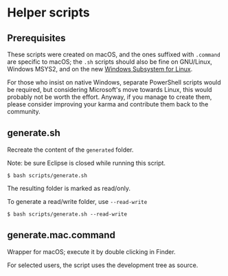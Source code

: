 # Helper scripts

## Prerequisites

These scripts were created on macOS, and the ones suffixed with `.command` are specific to macOS; the `.sh` scripts should also be fine on GNU/Linux, Windows MSYS2, and on the new [Windows Subsystem for Linux](https://msdn.microsoft.com/commandline/wsl/about).

For those who insist on native Windows, separate PowerShell scripts would be required, but considering Microsoft's move towards Linux, this would probably not be worth the effort. Anyway, if you manage to create them, please consider improving your karma and contribute them back to the community.

## generate.sh

Recreate the content of the `generated` folder.

Note: be sure Eclipse is closed while running this script.

```
$ bash scripts/generate.sh
```

The resulting folder is marked as read/only.

To generate a read/write folder, use `--read-write`

```
$ bash scripts/generate.sh --read-write
```

## generate.mac.command

Wrapper for macOS; execute it by double clicking in Finder.

For selected users, the script uses the development tree as source.
